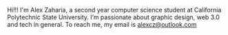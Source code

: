 Hi!!! I'm Alex Zaharia, a second year computer science student at California Polytechnic State University.
I’m passionate about graphic design, web 3.0 and tech in general. 
To reach me, my email is alexcz@outlook.com
